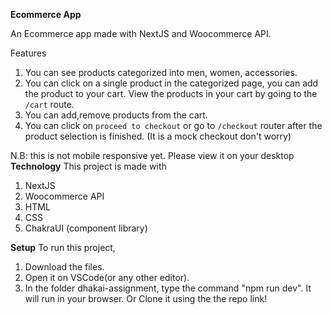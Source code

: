 **Ecommerce App**

An Ecommerce app made with NextJS and Woocommerce API. <br>

Features

1. You can see products categorized into men, women, accessories.
2. You can click on a single product in the categorized page, you can add the product to your cart. View the products in your cart by going to the `/cart` route.
3. You can add,remove products from the cart.
4. You can click on `proceed to checkout` or go to `/checkout` router after the product selection is finished. (It is a mock checkout don't worry)

N.B: this is not mobile responsive yet. Please view it on your desktop <br>
**Technology**
This project is made with

1. NextJS
2. Woocommerce API
3. HTML
4. CSS
5. ChakraUI (component library)

**Setup**
To run this project,

1. Download the files.
2. Open it on VSCode(or any other editor).
3. In the folder dhakai-assignment, type the command "npm run dev". It will run in your browser.
   Or Clone it using the the repo link!
